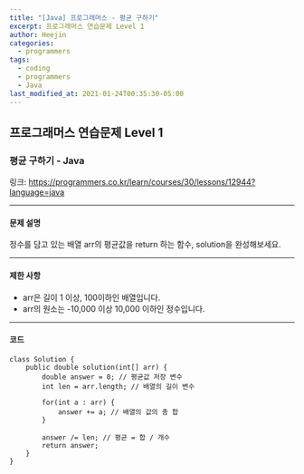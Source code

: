 ```yaml
---
title: "[Java] 프로그래머스 - 평균 구하기"
excerpt: 프로그래머스 연습문제 Level 1
author: Heejin
categories: 
  - programmers
tags:
  - coding
  - programmers
  - Java
last_modified_at: 2021-01-24T00:35:30-05:00
---
```




## 프로그래머스 연습문제 Level 1



### 평균 구하기 - Java

링크:  <https://programmers.co.kr/learn/courses/30/lessons/12944?language=java>

***

#### 문제 설명

정수를 담고 있는 배열 arr의 평균값을 return 하는 함수, solution을 완성해보세요.

***

#### 제한 사항

* arr은 길이 1 이상, 100이하인 배열입니다.
* arr의 원소는 -10,000 이상 10,000 이하인 정수입니다.

***

#### 코드

```
class Solution {
    public double solution(int[] arr) {
        double answer = 0; // 평균값 저장 변수
        int len = arr.length; // 배열의 길이 변수
        
        for(int a : arr) {
            answer += a; // 배열의 값의 총 합
        }
        
        answer /= len; // 평균 = 합 / 개수
        return answer;
    }
}
```

